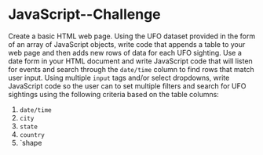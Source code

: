 # JavaScript--Challenge
Create a basic HTML web page. Using the UFO dataset provided in the form of an array of JavaScript objects, write code that appends a table to your web page and then adds new rows of data for each UFO sighting.  Use a date form in your HTML document and write JavaScript code that will listen for events and search through the `date/time` column to find rows that match user input. 
 Using multiple `input` tags and/or select dropdowns, write JavaScript code so the user can to set multiple filters and search for UFO sightings using the following criteria based on the table columns:

  1. `date/time`
  2. `city`
  3. `state`
  4. `country`
  5. `shape

